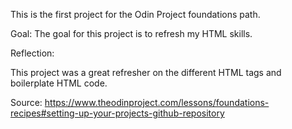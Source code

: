 This is the first project for the Odin Project foundations path.

Goal:
The goal for this project is to refresh my HTML skills.


Reflection:

This project was a great refresher on the different HTML tags and boilerplate HTML code.


Source:
https://www.theodinproject.com/lessons/foundations-recipes#setting-up-your-projects-github-repository
